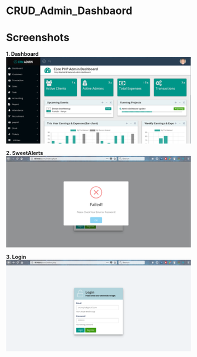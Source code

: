 # CRUD_Admin_Dashbaord<br>

# Screenshots<br>
<b>1. Dashboard</b>
![main screen 1](https://github.com/MartMbithi/CRUD_Admin_Dashbaord/blob/master/1.png)

<b>2. SweetAlerts</b>
![main screen 1](https://github.com/MartMbithi/CRUD_Admin_Dashbaord/blob/master/2.png)

<b>3. Login</b>
![main screen 1](https://github.com/MartMbithi/CRUD_Admin_Dashbaord/blob/master/3.png)





